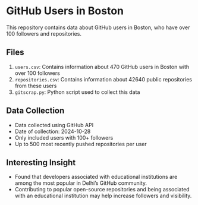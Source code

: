 # GitHub Users in Boston

This repository contains data about GitHub users in Boston, who have over 100 followers and repositories.

## Files

1. `users.csv`: Contains information about 470 GitHub users in Boston with over 100 followers
2. `repositories.csv`: Contains information about 42640 public repositories from these users
3. `gitscrap.py`: Python script used to collect this data

## Data Collection

- Data collected using GitHub API
- Date of collection: 2024-10-28
- Only included users with 100+ followers
- Up to 500 most recently pushed repositories per user

## Interesting Insight
- Found that developers associated with educational institutions are among the most popular in Delhi’s GitHub community.
- Contributing to popular open-source repositories and being associated with an educational institution may help increase followers and visibility.
